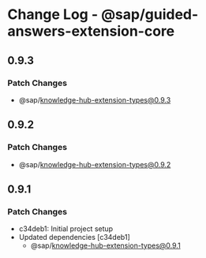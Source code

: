 # Change Log - @sap/guided-answers-extension-core

## 0.9.3

### Patch Changes

-   @sap/knowledge-hub-extension-types@0.9.3

## 0.9.2

### Patch Changes

-   @sap/knowledge-hub-extension-types@0.9.2

## 0.9.1

### Patch Changes

-   c34deb1: Initial project setup
-   Updated dependencies [c34deb1]
    -   @sap/knowledge-hub-extension-types@0.9.1
